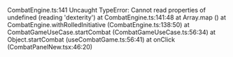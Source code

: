  CombatEngine.ts:141 Uncaught TypeError: Cannot read properties of undefined (reading 'dexterity')
    at CombatEngine.ts:141:48
    at Array.map (<anonymous>)
    at CombatEngine.withRolledInitiative (CombatEngine.ts:138:50)
    at CombatGameUseCase.startCombat (CombatGameUseCase.ts:56:34)
    at Object.startCombat (useCombatGame.ts:56:41)
    at onClick (CombatPanelNew.tsx:46:20)